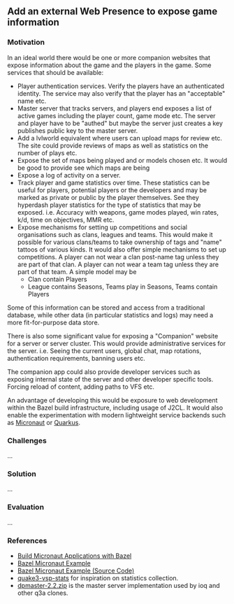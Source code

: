 ## Add an external Web Presence to expose game information

### Motivation

In an ideal world there would be one or more companion websites that expose information about the game and the players in the game. Some services that should be available:

* Player authentication services. Verify the players have an authenticated identity. The service may also verify that the player has an "acceptable" name etc.
* Master server that tracks servers, and players end exposes a list of active games including the player count, game mode etc. The server and player have to be "authed" but maybe the server just creates a key publishes public key to the master server.
* Add a lvlworld equivalent where users can upload maps for review etc. The site could provide reviews of maps as well as statistics on the number of plays etc.
* Expose the set of maps being played and or models chosen etc. It would be good to provide see which maps are being
* Expose a log of activity on a server.
* Track player and game statistics over time. These statistics can be useful for players, potential players or the developers and may be marked as private or public by the player themselves. See they hyperdash player statistics for the type of statistics that may be exposed. i.e. Accuracy with weapons, game modes played, win rates, k/d, time on objectives, MMR etc.
* Expose mechanisms for setting up competitions and social organisations such as clans, leagues and teams. This would make it possible for various clans/teams to take ownership of tags and "name" tattoos of various kinds. It would also offer simple mechanisms to set up competitions. A player can not wear a clan post-name tag unless they are part of that clan. A player can not wear a team tag unless they are part of that team. A simple model may be
    * Clan contain Players
    * League contains Seasons, Teams play in Seasons, Teams contain Players

Some of this information can be stored and access from a traditional database, while other data (in particular statistics and logs) may need a more fit-for-purpose data store.

There is also some significant value for exposing a "Companion" website for a server or server cluster. This would provide administrative services for the server. i.e. Seeing the current users, global chat, map rotations, authentication requirements, banning users etc.

The companion app could also provide developer services such as exposing internal state of the server and other developer specific tools. Forcing reload of content, adding paths to VFS etc.

An advantage of developing this would be exposure to web development within the Bazel build infrastructure, including usage of J2CL. It would also enable the experimentation with modern lightweight service backends such as [Micronaut](https://micronaut.io/) or [Quarkus](https://quarkus.io/).

### Challenges

...

### Solution

...

### Evaluation

...

### References

* [Build Micronaut Applications with Bazel](https://mytechden.com/build-micronaut-applications-with-bazel)
* [Bazel Micronaut Example](https://sumglobal.com/2020/03/10/bazel-and-micronaut/)
* [Bazel Micronaut Example (Source Code)](https://github.com/SUMGlobal/bazel-micronaut-example)
* [quake3-vsp-stats](https://hub.docker.com/r/evilru/quake3-vsp-stats) for inspiration on statistics collection.
* [dpmaster-2.2.zip](http://icculus.org/twilight/darkplaces/files/dpmaster-2.2.zip) is the master server implementation used by ioq and other q3a clones.

